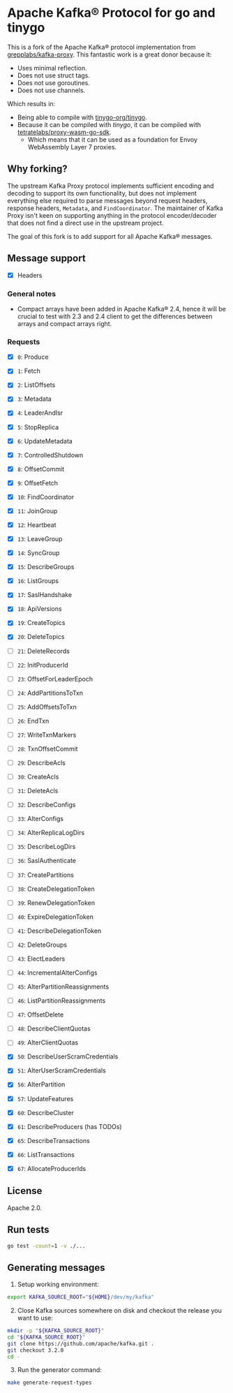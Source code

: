 # Apache Kafka® Protocol for go and tinygo

This is a fork of the Apache Kafka® protocol implementation from [grepplabs/kafka-proxy](https://github.com/grepplabs/kafka-proxy). This fantastic work is a great donor because it:

- Uses minimal reflection.
- Does not use struct tags.
- Does not use goroutines.
- Does not use channels.

Which results in:

- Being able to compile with [tinygo-org/tinygo](https://github.com/tinygo-org/tinygo).
- Because it can be compiled with _tinygo_, it can be compiled with [tetratelabs/proxy-wasm-go-sdk](https://github.com/tetratelabs/proxy-wasm-go-sdk).
  - Which means that it can be used as a foundation for Envoy WebAssembly Layer 7 proxies.

## Why forking?

The upstream Kafka Proxy protocol implements sufficient encoding and decoding to support its own functionality, but does not implement everything else required to parse messages beyond request headers, response headers, `Metadata`, and `FindCoordinator`. The maintainer of Kafka Proxy isn't keen on supporting anything in the protocol encoder/decoder that does not find a direct use in the upstream project.

The goal of this fork is to add support for all Apache Kafka® messages.

## Message support

- [x] Headers

### General notes

- Compact arrays have been added in Apache Kafka® 2.4, hence it will be crucial to test with 2.3 and 2.4 client to get the differences between arrays and compact arrays right.

### Requests

- [x] `0`: Produce
- [x] `1`: Fetch
- [x] `2`: ListOffsets
- [x] `3`: Metadata
- [x] `4`: LeaderAndIsr
- [x] `5`: StopReplica
- [x] `6`: UpdateMetadata
- [x] `7`: ControlledShutdown
- [x] `8`: OffsetCommit
- [x] `9`: OffsetFetch
- [x] `10`: FindCoordinator
- [x] `11`: JoinGroup
- [x] `12`: Heartbeat
- [x] `13`: LeaveGroup
- [x] `14`: SyncGroup
- [x] `15`: DescribeGroups
- [x] `16`: ListGroups
- [x] `17`: SaslHandshake
- [x] `18`: ApiVersions
- [x] `19`: CreateTopics
- [x] `20`: DeleteTopics
- [ ] `21`: DeleteRecords
- [ ] `22`: InitProducerId
- [ ] `23`: OffsetForLeaderEpoch
- [ ] `24`: AddPartitionsToTxn
- [ ] `25`: AddOffsetsToTxn
- [ ] `26`: EndTxn
- [ ] `27`: WriteTxnMarkers
- [ ] `28`: TxnOffsetCommit
- [ ] `29`: DescribeAcls

- [ ] `30`: CreateAcls
- [ ] `31`: DeleteAcls
- [ ] `32`: DescribeConfigs
- [ ] `33`: AlterConfigs
- [ ] `34`: AlterReplicaLogDirs
- [ ] `35`: DescribeLogDirs
- [ ] `36`: SaslAuthenticate
- [ ] `37`: CreatePartitions
- [ ] `38`: CreateDelegationToken
- [ ] `39`: RenewDelegationToken

- [ ] `40`: ExpireDelegationToken
- [ ] `41`: DescribeDelegationToken
- [ ] `42`: DeleteGroups
- [ ] `43`: ElectLeaders
- [ ] `44`: IncrementalAlterConfigs
- [ ] `45`: AlterPartitionReassignments
- [ ] `46`: ListPartitionReassignments
- [ ] `47`: OffsetDelete
- [ ] `48`: DescribeClientQuotas
- [ ] `49`: AlterClientQuotas

- [x] `50`: DescribeUserScramCredentials
- [x] `51`: AlterUserScramCredentials
- [x] `56`: AlterPartition
- [x] `57`: UpdateFeatures

- [x] `60`: DescribeCluster
- [x] `61`: DescribeProducers (has TODOs)
- [x] `65`: DescribeTransactions
- [x] `66`: ListTransactions
- [x] `67`: AllocateProducerIds

## License 

Apache 2.0.

## Run tests

```sh
go test -count=1 -v ./...
```

## Generating messages

1. Setup working environment:

```sh
export KAFKA_SOURCE_ROOT="${HOME}/dev/my/kafka"
```

2. Close Kafka sources somewhere on disk and checkout the release you want to use:

```sh
mkdir -p "${KAFKA_SOURCE_ROOT}"
cd "${KAFKA_SOURCE_ROOT}"
git clone https://github.com/apache/kafka.git .
git checkout 3.2.0
cd -
```

3. Run the generator command:

```sh
make generate-request-types
```
